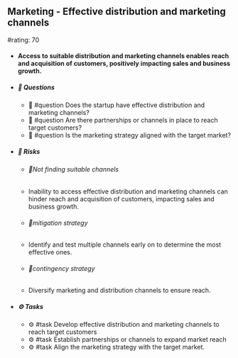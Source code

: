## Marketing - Effective distribution and marketing channels
#rating: 70
- #### Access to suitable distribution and marketing channels enables reach and acquisition of customers, positively impacting sales and business growth.
- ##### 💭 Questions
  - 💭 #question Does the startup have effective distribution and marketing channels?
  - 💭 #question Are there partnerships or channels in place to reach target customers?
  - 💭 #question Is the marketing strategy aligned with the target market?
- ##### 🚨 Risks
  - ###### 🚨Not finding suitable channels
  - Inability to access effective distribution and marketing channels can hinder reach and acquisition of customers, impacting sales and business growth.
  - ###### 🚨mitigation strategy
  - Identify and test multiple channels early on to determine the most effective ones.
  - ###### 🚨contingency strategy
  - Diversify marketing and distribution channels to ensure reach.
- ##### ⚙️ Tasks
  - ⚙️ #task Develop effective distribution and marketing channels to reach target customers
  - ⚙️ #task  Establish partnerships or channels to expand market reach
  - ⚙️ #task  Align the marketing strategy with the target market.


